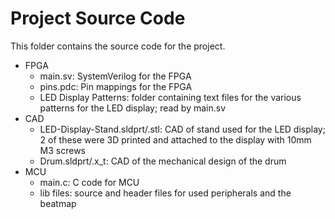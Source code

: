 # Project Source Code
This folder contains the source code for the project.
- FPGA
    - main.sv: SystemVerilog for the FPGA
    - pins.pdc: Pin mappings for the FPGA
    - LED Display Patterns: folder containing text files for the various patterns for the LED display; read by main.sv
- CAD
    - LED-Display-Stand.sldprt/.stl: CAD of stand used for the LED display; 2 of these were 3D printed and attached to the display with 10mm M3 screws
    - Drum.sldprt/.x_t: CAD of the mechanical design of the drum
- MCU
    - main.c: C code for MCU
    - lib files: source and header files for used peripherals and the beatmap